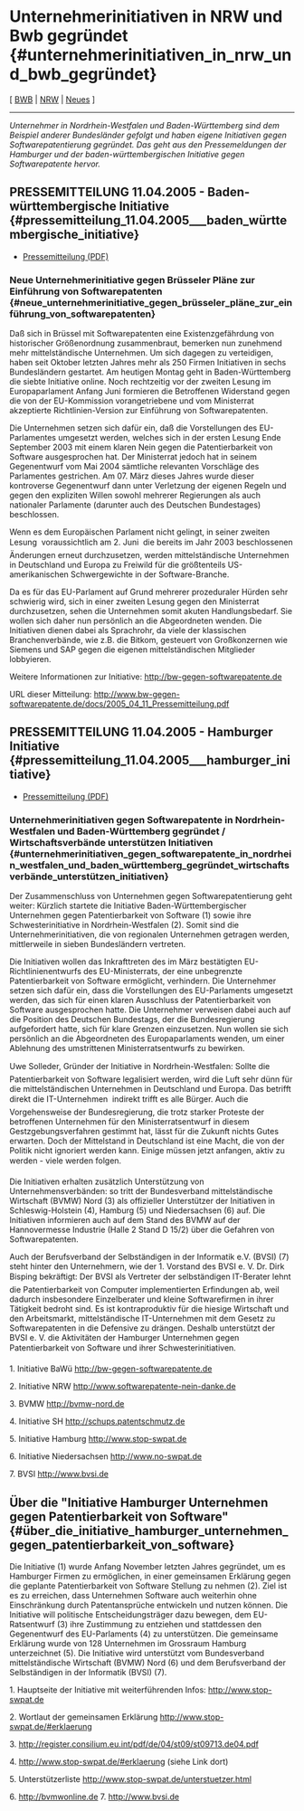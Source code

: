 # Unternehmerinitiativen in NRW und Bwb gegründet {#unternehmerinitiativen_in_nrw_und_bwb_gegründet}

\[ [ BWB](FfiiDeBwbDe "wikilink") \| [ NRW](FfiiDeNrwDe "wikilink") \| [
Neues](SwpatcninoDe "wikilink") \]

------------------------------------------------------------------------

*Unternehmer in Nordrhein-Westfalen und Baden-Württemberg sind dem
Beispiel anderer Bundesländer gefolgt und haben eigene Initiativen gegen
Softwarepatentierung gegründet. Das geht aus den Pressemeldungen der
Hamburger und der baden-württembergischen Initiative gegen
Softwarepatente hervor.*

## PRESSEMITTEILUNG 11.04.2005 - Baden-württembergische Initiative {#pressemitteilung_11.04.2005___baden_württembergische_initiative}

-   [Pressemitteilung
    (PDF)](http://www.bw-gegen-softwarepatente.de/docs/2005_04_11_Pressemitteilung.pdf "wikilink")

### Neue Unternehmerinitiative gegen Brüsseler Pläne zur Einführung von Software­patenten {#neue_unternehmerinitiative_gegen_brüsseler_pläne_zur_einführung_von_softwarepatenten}

Daß sich in Brüssel mit Softwarepatenten eine Existenzgefährdung von
historischer Grö­ßenordnung zusammenbraut, bemerken nun zunehmend mehr
mittelständische Unter­nehmen. Um sich dagegen zu verteidigen, haben
seit Oktober letzten Jahres mehr als 250 Firmen Initiativen in sechs
Bundesländern gestartet. Am heutigen Montag geht in Baden-Württemberg
die siebte Initiative online. Noch rechtzeitig vor der zweiten Lesung im
Europaparlament Anfang Juni formieren die Betroffenen Widerstand gegen
die von der EU-Kommission vorangetriebene und vom Ministerrat
akzeptierte Richtlinien-Version zur Einführung von Softwarepatenten.

Die Unternehmen setzen sich dafür ein, daß die Vorstellungen des
EU-Parlamentes um­gesetzt werden, welches sich in der ersten Lesung Ende
September 2003 mit einem klaren Nein gegen die Patentierbarkeit von
Software ausgesprochen hat. Der Ministerrat jedoch hat in seinem
Gegenentwurf vom Mai 2004 sämtliche relevanten Vorschläge des
Parlamentes gestrichen. Am 07. März dieses Jahres wurde dieser
kontroverse Gegen­entwurf dann unter Verletzung der eigenen Regeln und
gegen den expliziten Willen so­wohl mehrerer Regierungen als auch
nationaler Parlamente (darunter auch des Deut­schen Bundestages)
beschlossen.

Wenn es dem Europäischen Parlament nicht gelingt, in seiner zweiten
Lesung  voraus­sichtlich am 2. Juni  die bereits im Jahr 2003
beschlossenen Änderungen erneut durch­zusetzen, werden mittelständische
Unternehmen in Deutschland und Europa zu Freiwild für die größtenteils
US-amerikanischen Schwergewichte in der Software-Branche.

Da es für das EU-Parlament auf Grund mehrerer prozeduraler Hürden sehr
schwierig wird, sich in einer zweiten Lesung gegen den Ministerrat
durchzusetzen, sehen die Unter­nehmen somit akuten Handlungsbedarf. Sie
wollen sich daher nun persönlich an die Abgeordneten wenden. Die
Initiativen dienen dabei als Sprachrohr, da viele der klassischen
Branchenverbände, wie z.B. die Bitkom, gesteuert von Großkonzernen wie
Siemens und SAP gegen die eigenen mittelständischen Mitglieder
lobbyieren.

Weitere Informationen zur Initiative:
<http://bw-gegen-softwarepatente.de>

URL dieser Mitteilung:
<http://www.bw-gegen-softwarepatente.de/docs/2005_04_11_Pressemitteilung.pdf>

## PRESSEMITTEILUNG 11.04.2005 - Hamburger Initiative {#pressemitteilung_11.04.2005___hamburger_initiative}

-   [Pressemitteilung
    (PDF)](http://www.stop-swpat.de/docs/Pressemitteilung_11.04.2005.pdf "wikilink")

### Unternehmerinitiativen gegen Softwarepatente in Nordrhein-Westfalen und Baden-Württemberg gegründet / Wirtschaftsverbände unterstützen Initiativen {#unternehmerinitiativen_gegen_softwarepatente_in_nordrhein_westfalen_und_baden_württemberg_gegründet_wirtschaftsverbände_unterstützen_initiativen}

Der Zusammenschluss von Unternehmen gegen Softwarepatentierung geht
weiter: Kürzlich startete die Initiative Baden-Württembergischer
Unternehmen gegen Patentierbarkeit von Software (1) sowie ihre
Schwesterinitiative in Nordrhein-Westfalen (2). Somit sind die
Unternehmerinitiativen, die von regionalen Unternehmen getragen werden,
mittlerweile in sieben Bundesländern vertreten.

Die Initiativen wollen das Inkrafttreten des im März bestätigten
EU-Richtlinienentwurfs des EU-Ministerrats, der eine unbegrenzte
Patentierbarkeit von Software ermöglicht, verhindern. Die Unternehmer
setzen sich dafür ein, dass die Vorstellungen des EU-Parlaments
umgesetzt werden, das sich für einen klaren Ausschluss der
Patentierbarkeit von Software ausgesprochen hatte. Die Unternehmer
verweisen dabei auch auf die Position des Deutschen Bundestags, der die
Bundesregierung aufgefordert hatte, sich für klare Grenzen einzusetzen.
Nun wollen sie sich persönlich an die Abgeordneten des Europaparlaments
wenden, um einer Ablehnung des umstrittenen Ministerratsentwurfs zu
bewirken.

Uwe Solleder, Gründer der Initiative in Nordrhein-Westfalen: Sollte die
Patentierbarkeit von Software legalisiert werden, wird die Luft sehr
dünn für die mittelständischen Unternehmen in Deutschland und Europa.
Das betrifft direkt die IT-Unternehmen  indirekt trifft es alle Bürger.
Auch die Vorgehensweise der Bundesregierung, die trotz starker Proteste
der betroffenen Unternehmen für den Ministerratsentwurf in diesem
Gestzgebungsverfahren gestimmt hat, lässt für die Zukunft nichts Gutes
erwarten. Doch der Mittelstand in Deutschland ist eine Macht, die von
der Politik nicht ignoriert werden kann. Einige müssen jetzt anfangen,
aktiv zu werden - viele werden folgen.

Die Initiativen erhalten zusätzlich Unterstützung von
Unternehmensverbänden: so tritt der Bundesverband mittelständische
Wirtschaft (BVMW) Nord (3) als offizieller Unterstützer der Initiativen
in Schleswig-Holstein (4), Hamburg (5) und Niedersachsen (6) auf. Die
Initiativen informieren auch auf dem Stand des BVMW auf der
Hannovermesse Industrie (Halle 2 Stand D 15/2) über die Gefahren von
Softwarepatenten.

Auch der Berufsverband der Selbständigen in der Informatik e.V. (BVSI)
(7) steht hinter den Unternehmern, wie der 1. Vorstand des BVSI e. V.
Dr. Dirk Bisping bekräftigt: Der BVSI als Vertreter der selbständigen
IT-Berater lehnt die Patentierbarkeit von Computer implementierten
Erfindungen ab, weil dadurch insbesondere Einzelberater und kleine
Softwarefirmen in ihrer Tätigkeit bedroht sind. Es ist kontraproduktiv
für die hiesige Wirtschaft und den Arbeitsmarkt, mittelständische
IT-Unternehmen mit dem Gesetz zu Softwarepatenten in die Defensive zu
drängen. Deshalb unterstützt der BVSI e. V. die Aktivitäten der
Hamburger Unternehmen gegen Patentierbarkeit von Software und ihrer
Schwesterinitiativen.

1\. Initiative BaWü <http://bw-gegen-softwarepatente.de>

2\. Initiative NRW <http://www.softwarepatente-nein-danke.de>

3\. BVMW <http://bvmw-nord.de>

4\. Initiative SH <http://schups.patentschmutz.de>

5\. Initiative Hamburg <http://www.stop-swpat.de>

6\. Initiative Niedersachsen <http://www.no-swpat.de>

7\. BVSI <http://www.bvsi.de>

## Über die \"Initiative Hamburger Unternehmen gegen Patentierbarkeit von Software\" {#über_die_initiative_hamburger_unternehmen_gegen_patentierbarkeit_von_software}

Die Initiative (1) wurde Anfang November letzten Jahres gegründet, um es
Hamburger Firmen zu ermöglichen, in einer gemeinsamen Erklärung gegen
die geplante Patentierbarkeit von Software Stellung zu nehmen (2). Ziel
ist es zu erreichen, dass Unternehmen Software auch weiterhin ohne
Einschränkung durch Patentansprüche entwickeln und nutzen können. Die
Initiative will politische Entscheidungsträger dazu bewegen, dem
EU-Ratsentwurf (3) ihre Zustimmung zu entziehen und stattdessen den
Gegenentwurf des EU-Parlaments (4) zu unterstützen. Die gemeinsame
Erklärung wurde von 128 Unternehmen im Grossraum Hamburg unterzeichnet
(5). Die Initiative wird unterstützt vom Bundesverband mittelständische
Wirtschaft (BVMW) Nord (6) und dem Berufsverband der Selbständigen in
der Informatik (BVSI) (7).

1\. Hauptseite der Initiative mit weiterführenden Infos:
<http://www.stop-swpat.de>

2\. Wortlaut der gemeinsamen Erklärung
<http://www.stop-swpat.de/#erklaerung>

3\. <http://register.consilium.eu.int/pdf/de/04/st09/st09713.de04.pdf>

4\. <http://www.stop-swpat.de/#erklaerung> (siehe Link dort)

5\. Unterstützerliste <http://www.stop-swpat.de/unterstuetzer.html>

6\. <http://bvmwonline.de> 7. <http://www.bvsi.de>
